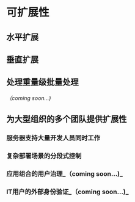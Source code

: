 # 可扩展性

## 水平扩展

## 垂直扩展

## 处理重量级批量处理

_（coming soon...)_

## 为大型组织的多个团队提供扩展性

### 服务器支持大量开发人员同时工作&#x20;

### 复杂部署场景的分段式控制&#x20;

### 应用组合的用户治理_（coming soon...)_

### IT用户的外部身份验证_（coming soon...)_
